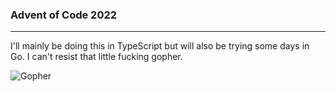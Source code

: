 ### Advent of Code 2022

---

I'll mainly be doing this in TypeScript but will also be trying some days in Go. I can't resist that little fucking gopher.

![Gopher]("./Golang/christmas_gopher.jpeg")
